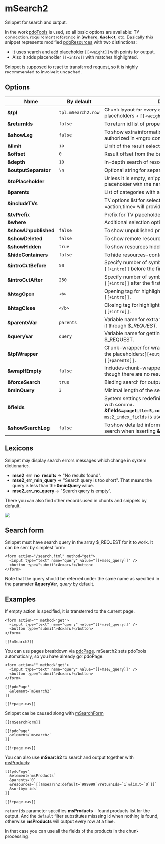 # mSearch2

Snippet for search and output.

In the work [pdoTools][1] is used, so all basic options are available: TV connection, requirement reference in **&where**, **&select**, etc.
Basically this snippet represents modified [pdoResources][2] with two distinctions:

- It uses search and add placeholder `[[+weight]]` with points for output.
- Also it adds placeholder `[[+intro]]` with matches highlighted.

Snippet is supposed to react to transferred request, so it is highly recommended to involve it uncaсhed.

## Options

Name                 | By default         | Description
---------------------|--------------------|---------------------------------------------------------------------------------------------------------------------------------------------------------------------------
**&tpl**             | `tpl.mSearch2.row` | Chunk layout for every outcome. Usual resource placeholders + `[[+weight]]` and `[[+intro]]`.
**&returnIds**       | `false`            | To return id list of proper pages with a comma.
**&showLog**         | `false`            | To show extra information on snippet work. For the authorized in «mgr» context only.
**&limit**           | `10`               | Limit of the result selection.
**&offset**          | `0`                | Result offset from the beginning of selection.
**&depth**           | `10`               | In-depth search of resources for every parent.
**&outputSeparator** | `\n`               | Optional string for separating results of work.
**&toPlaceholder**   |                    | Unless it is empty, snippet will keep all data in placeholder with the name instead of displaying.
**&parents**         |                    | List of categories with a comma for the output restriction.
**&includeTVs**      |                    | TV options list for selection with a comma. For example: «action,time» will provide `[[+action]]` and `[[+time]]`.
**&tvPrefix**        |                    | Prefix for TV placeholders, for example «tv.».
**&where**           |                    | Additional selection options coded in JSON.
**&showUnpublished** | `false`            | To show unpublished products.
**&showDeleted**     | `false`            | To show remote resources.
**&showHidden**      | `true`             | To show resources hidden in menu.
**&hideContainers**  | `false`            | To hide resources-containers.
**&introCutBefore**  | `50`               | Specify number of symbols for the output in placeholder `[[+intro]]` before the first coincidence in the text.
**&introCutAfter**   | `250`              | Specify number of symbols for the output in placeholder `[[+intro]]` after the first coincidence in the text.
**&htagOpen**        | `<b>`              | Opening tag for highlighting of the found results in `[[+intro]]`.
**&htagClose**       | `</b>`             | Closing tag for highlighting of the found results in `[[+intro]]`.
**&parentsVar**      | `parents`          | Variable name for extra filtration on parents. You can send it through *$_REQUEST*.
**&queryVar**        | `query`            | Variable name for getting search request from $_REQUEST.
**&tplWrapper**      |                    | Chunk-wrapper for wrapping all the results. Recognizes the placeholders:`[[+output]]`, `[[+total]]`, `[[+query]]` and `[[+parents]]`.
**&wrapIfEmpty**     | `false`            | Includes chunk-wrapper output **&tplWrapper** even though there are no results.
**&forceSearch**     | `true`             | Binding search for output. If there is no one - no output.
**&minQuery**        | `3`                | Minimal length of the search query.
**&fields**          |                    | System settings redefinition of weight for indexed fields with comma: **&fields=`pagetitle:5,content:3,comment:1,tv_mytvname:2`**. `mse2_index_fields` is used by default.
**&showSearchLog**   | `false`            | To show detailed information on given points of resource search when inserting **&showLog**.

## Lexicons

Snippet may display search errors messages which change in system dictionaries.

- **mse2_err_no_results** &rarr; "No results found".
- **mse2_err_min_query** &rarr; "Search query is too short". That means the query is less than the **&minQuery** value.
- **mse2_err_no_query** &rarr; "Search query is empty".

There you can also find other records used in chunks and snippets by default.

[![](https://file.modx.pro/files/2/e/b/2eb17463d4da9ddaa25bb0f80f197d8cs.jpg)](https://file.modx.pro/files/2/e/b/2eb17463d4da9ddaa25bb0f80f197d8c.png)

## Search form

Snippet must have search query in the array $_REQUEST for it to work. It can be sent by simplest form:

```modx
<form action="/search.html" method="get">
  <input type="text" name="query" value="[[+mse2_query]]" />
  <button type="submit">Искать!</button>
</form>
```

Note that the query should be referred under the same name as specified in the parameter **&queryVar**, *query* by default.

## Examples

If empty action is specified, it is transferred to the current page.

```modx
<form action="" method="get">
  <input type="text" name="query" value="[[+mse2_query]]" />
  <button type="submit">Искать!</button>
</form>

[[!mSearch2]]
```

You can use pages breakdown via [pdoPage][3]. mSearch2 sets pdoTools automatically, so you have already got pdoPage.

```modx
<form action="" method="get">
  <input type="text" name="query" value="[[+mse2_query]]" />
  <button type="submit">Искать!</button>
</form>

[[!pdoPage?
  &element=`mSearch2`
]]

[[!+page.nav]]
```

Snippet can be caused along with [mSearchForm][4]

```modx
[[!mSearchForm]]

[[!pdoPage?
  &element=`mSearch2`
]]

[[!+page.nav]]
```

You can also use **mSearch2** to search and output together with [msProducts][5]:

```modx
[[!pdoPage?
  &element=`msProducts`
  &parents=`0`
  &resources=`[[!mSearch2:default=`999999`?returnIds=`1`&limit=`0`]]`
  &sortby=`ids`
]]

[[!+page.nav]]
```

`returnIds` parameter specifies **msProducts** - found products list for the output.
And the `default` filter substitutes misssing id when nothing is found, otherwise **msProducts** will output every row at a time.

In that case you can use all the fields of the products in the chunk processing.

[1]: /en/components/pdotools/
[2]: /en/components/pdotools/snippets/pdoresources
[3]: /en/components/pdotools/snippets/pdopage
[4]: /en/components/msearch2/snippets/msearchform
[5]: /en/components/minishop2/snippets/msproducts
